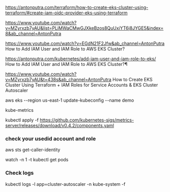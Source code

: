 https://antonputra.com/terraform/how-to-create-eks-cluster-using-terraform/#create-iam-oidc-provider-eks-using-terraform

https://www.youtube.com/watch?v=MZyrxzb7yAU&list=PLiMWaCMwGJXkeBzos8QuUxiYT6j8JYGE5&index=8&ab_channel=AntonPutra

https://www.youtube.com/watch?v=EGdN21F2Jfw&ab_channel=AntonPutra
How to Add IAM User and IAM Role to AWS EKS Cluster?

https://antonputra.com/kubernetes/add-iam-user-and-iam-role-to-eks/
How to Add IAM User and IAM Role to AWS EKS Cluster?¶


https://www.youtube.com/watch?v=MZyrxzb7yAU&t=438s&ab_channel=AntonPutra
How to Create EKS Cluster Using Terraform + IAM Roles for Service Accounts & EKS Cluster Autoscaler


aws eks --region us-east-1 update-kubeconfig --name demo

 kube-metrics 
 
 kubectl apply -f https://github.com/kubernetes-sigs/metrics-server/releases/download/v0.4.2/components.yaml

 ### check your usedid account and role
aws sts get-caller-identity

watch -n 1 -t kubectl get pods
###  Check logs 
kubectl logs -l app=cluster-autoscaler -n kube-system -f
